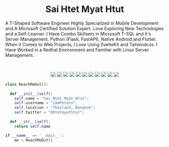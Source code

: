 <h1 align="center">
  <b>Sai Htet Myat Htut</b>
</h1>

A T-Shaped Software Engineer Highly Specialized in Mobile Development and A Microsoft Certified Solution Expert. Love Exploring New Technologies and a Self-Learner. I Have Combo Skillsets in Microsoft T-SQL and it's Server Management, Python (Flask, FastAPI), Native Android and Flutter. When it Comes to Web Projects, I Love Using SvelteKit and Tailwindcss. I Have Worked in a Redhat Environment and Familiar with Linux Server Management.

<br>
<div align="center>
  <img src="https://www.codewars.com/users/PotatoNemo/badges/large">
</div>
<p>
<div align="center">
  <img src="https://img.shields.io/badge/-Tailwindcss-06B6D4?style=for-the-badge&logo=tailwindcss&logoColor=06B6D4&labelColor=fff">
  <img src="https://img.shields.io/badge/-Flutter-02569B?style=for-the-badge&logo=flutter&logoColor=02569B&labelColor=fff">
  <img src="https://img.shields.io/badge/-Python-3776AB?style=for-the-badge&logo=python&logoColor=3776AB&labelColor=fff">
  <img src="https://img.shields.io/badge/-Fastapi-009688?style=for-the-badge&logo=fastapi&logoColor=009688&labelColor=fff">
  <img src="https://img.shields.io/badge/-Flask-000000?style=for-the-badge&logo=Flask&logoColor=000000&labelColor=fff">
  <img src="https://img.shields.io/badge/-Microsoft SQL Server-CC2927?style=for-the-badge&logo=microsoftsqlserver&logoColor=CC2927&labelColor=fff">
  <img src="https://img.shields.io/badge/-SvelteKit-FF3E00?style=for-the-badge&logo=svelte&logoColor=FF3E00&labelColor=fff">
  <img src="https://img.shields.io/badge/-Android-3DDC84?style=for-the-badge&logo=android&logoColor=3DDC84&labelColor=fff">
  <img src="https://img.shields.io/badge/-Redhat-EE0000?style=for-the-badge&logo=redhat&logoColor=EE0000&labelColor=fff">
  <img src="https://img.shields.io/badge/-Linux-FCC624?style=for-the-badge&logo=linux&logoColor=FCC624&labelColor=fff">
  <img src="https://img.shields.io/badge/-3 Kyu-02569B?style=for-the-badge&logo=codewars&logoColor=B1361E&labelColor=fff">
</div>
</p>

```python
class ReachMeOut():
    
  def __init__(self):
    self.name = "Sai Htet Myat Htut";
    self.username = "IamPotato";
    self.location = "Thailand, Bangkok";
    self.twitter = "@htetmyathtut";
  
  def __str__(self):
    return self.name

if __name__ == '__main__':
    me = ReachMeOut()
```

